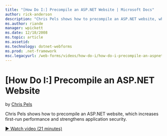 ```yaml
---
title: "[How Do I:] Precompile an ASP.NET Website | Microsoft Docs"
author: rick-anderson
description: "Chris Pels shows how to precompile an ASP.NET website, which increases first-run performance and strengthens application security."
ms.author: riande
manager: wpickett
ms.date: 12/18/2008
ms.topic: article
ms.assetid: 
ms.technology: dotnet-webforms
ms.prod: .net-framework
msc.legacyurl: /web-forms/videos/how-do-i/how-do-i-precompile-an-aspnet-website
---
```

[How Do I:] Precompile an ASP.NET Website
====================
by [Chris Pels](https://twitter.com/chrispels)

Chris Pels shows how to precompile an ASP.NET website, which increases first-run performance and strengthens application security.

[&#9654; Watch video (21 minutes)](https://channel9.msdn.com/Blogs/ASP-NET-Site-Videos/how-do-i-precompile-an-aspnet-website)